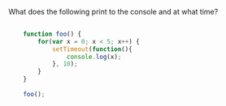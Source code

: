 What does the following print to the console and at what time?  
  
```javascript
    
    function foo() {
        for(var x = 0; x < 5; x++) {
            setTimeout(function(){
                console.log(x);
            }, 10);
        }
    }
    
    foo();

